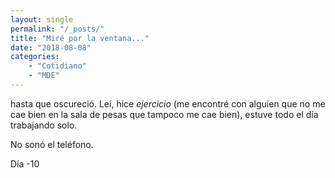 ```yaml
---
layout: single
permalink: "/_posts/"
title: "Miré por la ventana..."
date: "2018-08-08"
categories:
	- "Cotidiano"
	- "MDE"
---
```


hasta que oscureció. Leí, hice *ejercicio* (me encontré con alguien que no me cae bien en la sala de pesas que tampoco me cae bien), estuve todo el día trabajando solo.

No sonó el teléfono.  

Día -10
